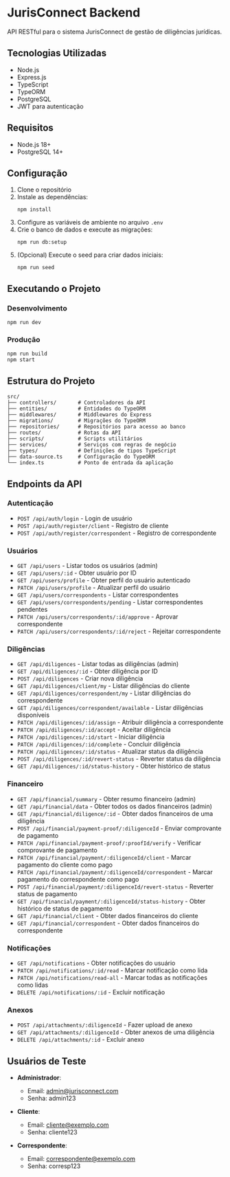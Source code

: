 # JurisConnect Backend

API RESTful para o sistema JurisConnect de gestão de diligências jurídicas.

## Tecnologias Utilizadas

- Node.js
- Express.js
- TypeScript
- TypeORM
- PostgreSQL
- JWT para autenticação

## Requisitos

- Node.js 18+
- PostgreSQL 14+

## Configuração

1. Clone o repositório
2. Instale as dependências:
   ```
   npm install
   ```
3. Configure as variáveis de ambiente no arquivo `.env`
4. Crie o banco de dados e execute as migrações:
   ```
   npm run db:setup
   ```
5. (Opcional) Execute o seed para criar dados iniciais:
   ```
   npm run seed
   ```

## Executando o Projeto

### Desenvolvimento
```
npm run dev
```

### Produção
```
npm run build
npm start
```

## Estrutura do Projeto

```
src/
├── controllers/       # Controladores da API
├── entities/          # Entidades do TypeORM
├── middlewares/       # Middlewares do Express
├── migrations/        # Migrações do TypeORM
├── repositories/      # Repositórios para acesso ao banco
├── routes/            # Rotas da API
├── scripts/           # Scripts utilitários
├── services/          # Serviços com regras de negócio
├── types/             # Definições de tipos TypeScript
├── data-source.ts     # Configuração do TypeORM
└── index.ts           # Ponto de entrada da aplicação
```

## Endpoints da API

### Autenticação
- `POST /api/auth/login` - Login de usuário
- `POST /api/auth/register/client` - Registro de cliente
- `POST /api/auth/register/correspondent` - Registro de correspondente

### Usuários
- `GET /api/users` - Listar todos os usuários (admin)
- `GET /api/users/:id` - Obter usuário por ID
- `GET /api/users/profile` - Obter perfil do usuário autenticado
- `PATCH /api/users/profile` - Atualizar perfil do usuário
- `GET /api/users/correspondents` - Listar correspondentes
- `GET /api/users/correspondents/pending` - Listar correspondentes pendentes
- `PATCH /api/users/correspondents/:id/approve` - Aprovar correspondente
- `PATCH /api/users/correspondents/:id/reject` - Rejeitar correspondente

### Diligências
- `GET /api/diligences` - Listar todas as diligências (admin)
- `GET /api/diligences/:id` - Obter diligência por ID
- `POST /api/diligences` - Criar nova diligência
- `GET /api/diligences/client/my` - Listar diligências do cliente
- `GET /api/diligences/correspondent/my` - Listar diligências do correspondente
- `GET /api/diligences/correspondent/available` - Listar diligências disponíveis
- `PATCH /api/diligences/:id/assign` - Atribuir diligência a correspondente
- `PATCH /api/diligences/:id/accept` - Aceitar diligência
- `PATCH /api/diligences/:id/start` - Iniciar diligência
- `PATCH /api/diligences/:id/complete` - Concluir diligência
- `PATCH /api/diligences/:id/status` - Atualizar status da diligência
- `POST /api/diligences/:id/revert-status` - Reverter status da diligência
- `GET /api/diligences/:id/status-history` - Obter histórico de status

### Financeiro
- `GET /api/financial/summary` - Obter resumo financeiro (admin)
- `GET /api/financial/data` - Obter todos os dados financeiros (admin)
- `GET /api/financial/diligence/:id` - Obter dados financeiros de uma diligência
- `POST /api/financial/payment-proof/:diligenceId` - Enviar comprovante de pagamento
- `PATCH /api/financial/payment-proof/:proofId/verify` - Verificar comprovante de pagamento
- `PATCH /api/financial/payment/:diligenceId/client` - Marcar pagamento do cliente como pago
- `PATCH /api/financial/payment/:diligenceId/correspondent` - Marcar pagamento do correspondente como pago
- `POST /api/financial/payment/:diligenceId/revert-status` - Reverter status de pagamento
- `GET /api/financial/payment/:diligenceId/status-history` - Obter histórico de status de pagamento
- `GET /api/financial/client` - Obter dados financeiros do cliente
- `GET /api/financial/correspondent` - Obter dados financeiros do correspondente

### Notificações
- `GET /api/notifications` - Obter notificações do usuário
- `PATCH /api/notifications/:id/read` - Marcar notificação como lida
- `PATCH /api/notifications/read-all` - Marcar todas as notificações como lidas
- `DELETE /api/notifications/:id` - Excluir notificação

### Anexos
- `POST /api/attachments/:diligenceId` - Fazer upload de anexo
- `GET /api/attachments/:diligenceId` - Obter anexos de uma diligência
- `DELETE /api/attachments/:id` - Excluir anexo

## Usuários de Teste

- **Administrador**:
  - Email: admin@jurisconnect.com
  - Senha: admin123

- **Cliente**:
  - Email: cliente@exemplo.com
  - Senha: cliente123

- **Correspondente**:
  - Email: correspondente@exemplo.com
  - Senha: corresp123